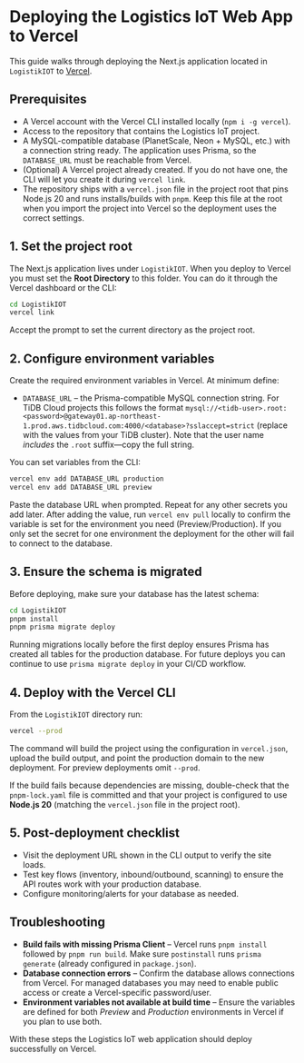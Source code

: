 # Deploying the Logistics IoT Web App to Vercel

This guide walks through deploying the Next.js application located in `LogistikIOT` to [Vercel](https://vercel.com/).

## Prerequisites

- A Vercel account with the Vercel CLI installed locally (`npm i -g vercel`).
- Access to the repository that contains the Logistics IoT project.
- A MySQL-compatible database (PlanetScale, Neon + MySQL, etc.) with a connection string ready. The application uses Prisma, so the `DATABASE_URL` must be reachable from Vercel.
- (Optional) A Vercel project already created. If you do not have one, the CLI will let you create it during `vercel link`.
- The repository ships with a `vercel.json` file in the project root that pins Node.js 20 and runs installs/builds with `pnpm`. Keep this file at the root when you import the project into Vercel so the deployment uses the correct settings.

## 1. Set the project root

The Next.js application lives under `LogistikIOT`. When you deploy to Vercel you must set the **Root Directory** to this folder. You can do it through the Vercel dashboard or the CLI:

```bash
cd LogistikIOT
vercel link
```

Accept the prompt to set the current directory as the project root.

## 2. Configure environment variables

Create the required environment variables in Vercel. At minimum define:

- `DATABASE_URL` – the Prisma-compatible MySQL connection string. For TiDB Cloud projects this follows the format
  `mysql://<tidb-user>.root:<password>@gateway01.ap-northeast-1.prod.aws.tidbcloud.com:4000/<database>?sslaccept=strict`
  (replace with the values from your TiDB cluster). Note that the user name *includes* the `.root` suffix—copy the full string.

You can set variables from the CLI:

```bash
vercel env add DATABASE_URL production
vercel env add DATABASE_URL preview
```

Paste the database URL when prompted. Repeat for any other secrets you add later. After adding the value, run `vercel env pull`
locally to confirm the variable is set for the environment you need (Preview/Production). If you only set the secret for one
environment the deployment for the other will fail to connect to the database.

## 3. Ensure the schema is migrated

Before deploying, make sure your database has the latest schema:

```bash
cd LogistikIOT
pnpm install
pnpm prisma migrate deploy
```

Running migrations locally before the first deploy ensures Prisma has created all tables for the production database. For future deploys you can continue to use `prisma migrate deploy` in your CI/CD workflow.

## 4. Deploy with the Vercel CLI

From the `LogistikIOT` directory run:

```bash
vercel --prod
```

The command will build the project using the configuration in `vercel.json`, upload the build output, and point the production domain to the new deployment. For preview deployments omit `--prod`.

If the build fails because dependencies are missing, double-check that the `pnpm-lock.yaml` file is committed and that your project is configured to use **Node.js 20** (matching the `vercel.json` file in the project root).

## 5. Post-deployment checklist

- Visit the deployment URL shown in the CLI output to verify the site loads.
- Test key flows (inventory, inbound/outbound, scanning) to ensure the API routes work with your production database.
- Configure monitoring/alerts for your database as needed.

## Troubleshooting

- **Build fails with missing Prisma Client** – Vercel runs `pnpm install` followed by `pnpm run build`. Make sure `postinstall` runs `prisma generate` (already configured in `package.json`).
- **Database connection errors** – Confirm the database allows connections from Vercel. For managed databases you may need to enable public access or create a Vercel-specific password/user.
- **Environment variables not available at build time** – Ensure the variables are defined for both *Preview* and *Production* environments in Vercel if you plan to use both.

With these steps the Logistics IoT web application should deploy successfully on Vercel.
